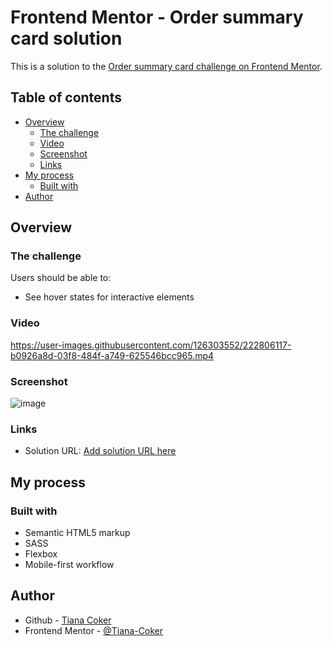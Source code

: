 # Frontend Mentor - Order summary card solution

This is a solution to the [Order summary card challenge on Frontend Mentor](https://www.frontendmentor.io/challenges/order-summary-component-QlPmajDUj).  

## Table of contents

- [Overview](#overview)
  - [The challenge](#the-challenge)
  - [Video](#video)
  - [Screenshot](#screenshot)
  - [Links](#links)
- [My process](#my-process)
  - [Built with](#built-with)
- [Author](#author)




## Overview

### The challenge

Users should be able to:

- See hover states for interactive elements
### Video


https://user-images.githubusercontent.com/126303552/222806117-b0926a8d-03f8-484f-a749-625546bcc965.mp4





### Screenshot

![image](https://user-images.githubusercontent.com/126303552/222805637-3f4ef119-62af-4105-bd32-1d92067b6fa8.png)



### Links

- Solution URL: [Add solution URL here](https://your-solution-url.com)


## My process

### Built with

- Semantic HTML5 markup
- SASS
- Flexbox
- Mobile-first workflow

## Author

- Github - [Tiana Coker](https://github.com/Tiana-Coker)
- Frontend Mentor - [@Tiana-Coker](https://www.frontendmentor.io/profile/Tiana-Coker)




